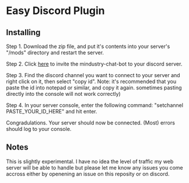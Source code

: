 # Easy Discord Plugin

## Installing

Step 1. Download the zip file, and put it's contents into your server's "/mods" directory and restart the server.

Step 2. Click [here](https://discord.com/api/oauth2/authorize?client_id=1024825496799826042&permissions=274878630912&scope=bot) to invite the mindustry-chat-bot to your discord server.

Step 3. Find the discord channel you want to connect to your server and right click on it, then select "copy id". 
Note: it's recommended that you paste the id into notepad or similar, and copy it again. sometimes pasting directly into the console will not work correctly)

Step 4. In your server console, enter the following command: "setchannel PASTE_YOUR_ID_HERE" and hit enter.

Congradulations. Your server should now be connected. (Most) errors should log to your console. 

## Notes
This is slightly experimental. I have no idea the level of traffic my web server will be able to handle but please let me know any issues you come accross either by openening an issue on this reposity or on discord.

